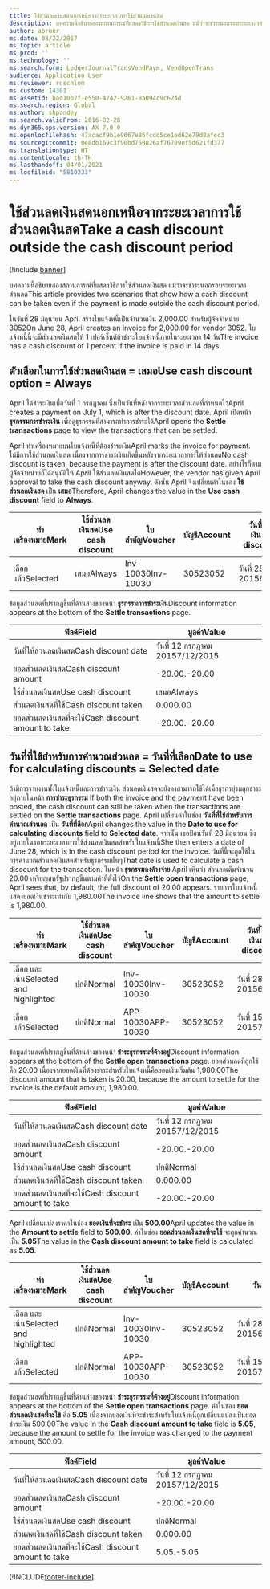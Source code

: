 ```yaml
---
title: ใช้ส่วนลดเงินสดนอกเหนือจากระยะเวลาการใช้ส่วนลดเงินสด
description: บทความนี้อธิบายสองสถานการณ์ที่แสดงวิธีการใช้ส่วนลดเงินสด แม้ว่าจะชำระนอกรอบระยะเวลาส่วนลด
author: abruer
ms.date: 08/22/2017
ms.topic: article
ms.prod: ''
ms.technology: ''
ms.search.form: LedgerJournalTransVendPaym, VendOpenTrans
audience: Application User
ms.reviewer: roschlom
ms.custom: 14301
ms.assetid: bad10b7f-e550-4742-9261-8a094c9c624d
ms.search.region: Global
ms.author: shpandey
ms.search.validFrom: 2016-02-28
ms.dyn365.ops.version: AX 7.0.0
ms.openlocfilehash: 47acacf9b1e9667e86fcdd5ce1ed62e79d8afec3
ms.sourcegitcommit: 0e8db169c3f90bd750826af76709ef5d621fd377
ms.translationtype: HT
ms.contentlocale: th-TH
ms.lasthandoff: 04/01/2021
ms.locfileid: "5810233"
---
```

# <a name="take-a-cash-discount-outside-the-cash-discount-period"></a><span data-ttu-id="7ba55-103">ใช้ส่วนลดเงินสดนอกเหนือจากระยะเวลาการใช้ส่วนลดเงินสด</span><span class="sxs-lookup"><span data-stu-id="7ba55-103">Take a cash discount outside the cash discount period</span></span>

[!include [banner](../includes/banner.md)]

<span data-ttu-id="7ba55-104">บทความนี้อธิบายสองสถานการณ์ที่แสดงวิธีการใช้ส่วนลดเงินสด แม้ว่าจะชำระนอกรอบระยะเวลาส่วนลด</span><span class="sxs-lookup"><span data-stu-id="7ba55-104">This article provides two scenarios that show how a cash discount can be taken even if the payment is made outside the cash discount period.</span></span>

<span data-ttu-id="7ba55-105">ในวันที่ 28 มิถุนายน April สร้างใบแจ้งหนี้เป็นจำนวนเงิน 2,000.00 สำหรับผู้จัดจำหน่าย 3052</span><span class="sxs-lookup"><span data-stu-id="7ba55-105">On June 28, April creates an invoice for 2,000.00 for vendor 3052.</span></span> <span data-ttu-id="7ba55-106">ใบแจ้งหนี้นี้จะมีส่วนลดเงินสดให้ 1 เปอร์เซ็นต์ถ้าชำระใบแจ้งหนี้ภายในระยะเวลา 14 วัน</span><span class="sxs-lookup"><span data-stu-id="7ba55-106">The invoice has a cash discount of 1 percent if the invoice is paid in 14 days.</span></span>

## <a name="use-cash-discount-option--always"></a><span data-ttu-id="7ba55-107">ตัวเลือกในการใช้ส่วนลดเงินสด = เสมอ</span><span class="sxs-lookup"><span data-stu-id="7ba55-107">Use cash discount option = Always</span></span>
<span data-ttu-id="7ba55-108">April ได้ชำระเงินเมื่อวันที่ 1 กรกฎาคม ซึ่งเป็นวันที่หลังจากระยะเวลาส่วนลดที่กำหนดไว้</span><span class="sxs-lookup"><span data-stu-id="7ba55-108">April creates a payment on July 1, which is after the discount date.</span></span> <span data-ttu-id="7ba55-109">April เปิดหน้า **ธุรกรรมการชำระเงิน** เพื่อดูธุรกรรมที่สามารถทำการชำระได้</span><span class="sxs-lookup"><span data-stu-id="7ba55-109">April opens the **Settle transactions** page to view the transactions that can be settled.</span></span> 

<span data-ttu-id="7ba55-110">April ทำเครื่องหมายบนใบแจ้งหนี้ที่ต้องชำระเงิน</span><span class="sxs-lookup"><span data-stu-id="7ba55-110">April marks the invoice for payment.</span></span> <span data-ttu-id="7ba55-111">ไม่มีการใช้ส่วนลดเงินสด เนื่องจากการชำระเงินเกิดขึ้นหลังจากระยะเวลาการให้ส่วนลด</span><span class="sxs-lookup"><span data-stu-id="7ba55-111">No cash discount is taken, because the payment is after the discount date.</span></span> <span data-ttu-id="7ba55-112">อย่างไรก็ตาม ผู้จัดจำหน่ายก็ได้อนุมัติให้ April ใช้ส่วนลดเงินสดได้</span><span class="sxs-lookup"><span data-stu-id="7ba55-112">However, the vendor has given April approval to take the cash discount anyway.</span></span> <span data-ttu-id="7ba55-113">ดังนั้น April จึงเปลี่ยนค่าในช่อง **ใช้ส่วนลดเงินสด** เป็น **เสมอ**</span><span class="sxs-lookup"><span data-stu-id="7ba55-113">Therefore, April changes the value in the **Use cash discount** field to **Always**.</span></span>

| <span data-ttu-id="7ba55-114">ทำเครื่องหมาย</span><span class="sxs-lookup"><span data-stu-id="7ba55-114">Mark</span></span>     | <span data-ttu-id="7ba55-115">ใช้ส่วนลดเงินสด</span><span class="sxs-lookup"><span data-stu-id="7ba55-115">Use cash discount</span></span> | <span data-ttu-id="7ba55-116">ใบสำคัญ</span><span class="sxs-lookup"><span data-stu-id="7ba55-116">Voucher</span></span>   | <span data-ttu-id="7ba55-117">บัญชี</span><span class="sxs-lookup"><span data-stu-id="7ba55-117">Account</span></span> | <span data-ttu-id="7ba55-118">วันที่ให้ส่วนลดเงินสด</span><span class="sxs-lookup"><span data-stu-id="7ba55-118">Cash discount date</span></span> | <span data-ttu-id="7ba55-119">วันที่ครบกำหนด</span><span class="sxs-lookup"><span data-stu-id="7ba55-119">Due date</span></span>  | <span data-ttu-id="7ba55-120">ใบแจ้งหนี้</span><span class="sxs-lookup"><span data-stu-id="7ba55-120">Invoice</span></span> | <span data-ttu-id="7ba55-121">ยอดเงินในสกุลเงินของธุรกรรม</span><span class="sxs-lookup"><span data-stu-id="7ba55-121">Amount in transaction currency</span></span> | <span data-ttu-id="7ba55-122">สกุลเงิน</span><span class="sxs-lookup"><span data-stu-id="7ba55-122">Currency</span></span> | <span data-ttu-id="7ba55-123">ยอดเงินที่จะชำระ</span><span class="sxs-lookup"><span data-stu-id="7ba55-123">Amount to settle</span></span> |
|----------|-------------------|-----------|---------|--------------------|-----------|---------|--------------------------------|----------|------------------|
| <span data-ttu-id="7ba55-124">เลือกแล้ว</span><span class="sxs-lookup"><span data-stu-id="7ba55-124">Selected</span></span> | <span data-ttu-id="7ba55-125">เสมอ</span><span class="sxs-lookup"><span data-stu-id="7ba55-125">Always</span></span>            | <span data-ttu-id="7ba55-126">Inv-10030</span><span class="sxs-lookup"><span data-stu-id="7ba55-126">Inv-10030</span></span> | <span data-ttu-id="7ba55-127">3052</span><span class="sxs-lookup"><span data-stu-id="7ba55-127">3052</span></span>    | <span data-ttu-id="7ba55-128">วันที่ 28 มิถุนายน 2015</span><span class="sxs-lookup"><span data-stu-id="7ba55-128">6/28/2015</span></span>          | <span data-ttu-id="7ba55-129">วันที่ 12 กรกฏาคม 2015</span><span class="sxs-lookup"><span data-stu-id="7ba55-129">7/12/2015</span></span> | <span data-ttu-id="7ba55-130">10030</span><span class="sxs-lookup"><span data-stu-id="7ba55-130">10030</span></span>   | <span data-ttu-id="7ba55-131">-2,000.00</span><span class="sxs-lookup"><span data-stu-id="7ba55-131">-2,000.00</span></span>                      | <span data-ttu-id="7ba55-132">USD</span><span class="sxs-lookup"><span data-stu-id="7ba55-132">USD</span></span>      | <span data-ttu-id="7ba55-133">-1,980.00</span><span class="sxs-lookup"><span data-stu-id="7ba55-133">-1,980.00</span></span>        |

<span data-ttu-id="7ba55-134">ข้อมูลส่วนลดที่ปรากฏขึ้นที่ด้านล่างของหน้า **ธุรกรรมการชำระเงิน**</span><span class="sxs-lookup"><span data-stu-id="7ba55-134">Discount information appears at the bottom of the **Settle transactions** page.</span></span>

| <span data-ttu-id="7ba55-135">ฟิลด์</span><span class="sxs-lookup"><span data-stu-id="7ba55-135">Field</span></span>                        | <span data-ttu-id="7ba55-136">มูลค่า</span><span class="sxs-lookup"><span data-stu-id="7ba55-136">Value</span></span>     |
|------------------------------|-----------|
| <span data-ttu-id="7ba55-137">วันที่ให้ส่วนลดเงินสด</span><span class="sxs-lookup"><span data-stu-id="7ba55-137">Cash discount date</span></span>           | <span data-ttu-id="7ba55-138">วันที่ 12 กรกฏาคม 2015</span><span class="sxs-lookup"><span data-stu-id="7ba55-138">7/12/2015</span></span> |
| <span data-ttu-id="7ba55-139">ยอดส่วนลดเงินสด</span><span class="sxs-lookup"><span data-stu-id="7ba55-139">Cash discount amount</span></span>         | <span data-ttu-id="7ba55-140">-20.00.</span><span class="sxs-lookup"><span data-stu-id="7ba55-140">-20.00</span></span>    |
| <span data-ttu-id="7ba55-141">ใช้ส่วนลดเงินสด</span><span class="sxs-lookup"><span data-stu-id="7ba55-141">Use cash discount</span></span>            | <span data-ttu-id="7ba55-142">เสมอ</span><span class="sxs-lookup"><span data-stu-id="7ba55-142">Always</span></span>    |
| <span data-ttu-id="7ba55-143">ส่วนลดเงินสดที่ใช้</span><span class="sxs-lookup"><span data-stu-id="7ba55-143">Cash discount taken</span></span>          | <span data-ttu-id="7ba55-144">0.00</span><span class="sxs-lookup"><span data-stu-id="7ba55-144">0.00</span></span>      |
| <span data-ttu-id="7ba55-145">ยอดส่วนลดเงินสดที่จะใช้</span><span class="sxs-lookup"><span data-stu-id="7ba55-145">Cash discount amount to take</span></span> | <span data-ttu-id="7ba55-146">-20.00.</span><span class="sxs-lookup"><span data-stu-id="7ba55-146">-20.00</span></span>    |

## <a name="date-to-use-for-calculating-discounts--selected-date"></a><span data-ttu-id="7ba55-147">วันที่ที่ใช้สำหรับการคำนวณส่วนลด = วันที่ที่เลือก</span><span class="sxs-lookup"><span data-stu-id="7ba55-147">Date to use for calculating discounts = Selected date</span></span>
<span data-ttu-id="7ba55-148">ถ้ามีการรายงานทั้งใบแจ้งหนี้และการชำระเงิน ส่วนลดเงินสดจะยังคงสามารถใช้ได้เมื่อธุรกรยุ่รมถูกชำระอยุ่ภายในหน้า **การชำระธุรกรรม** </span><span class="sxs-lookup"><span data-stu-id="7ba55-148">If both the invoice and the payment have been posted, the cash discount can still be taken when the transactions are settled on the **Settle transactions** page.</span></span> <span data-ttu-id="7ba55-149">April เปลี่ยนค่าในช่อง **วันที่ที่ใช้สำหรับการคำนวณส่วนลด** เป็น **วันที่ที่ลือก**</span><span class="sxs-lookup"><span data-stu-id="7ba55-149">April changes the value in the **Date to use for calculating discounts** field to **Selected date**.</span></span> <span data-ttu-id="7ba55-150">จากนั้น เธอป้อนวันที่ 28 มิถุนายน ซึ่งอยู่ภายในรอบระยะเวลาการใช้ส่วนลดเงินสดสำหรับใบแจ้งหนี้</span><span class="sxs-lookup"><span data-stu-id="7ba55-150">She then enters a date of June 28, which is in the cash discount period for the invoice.</span></span> <span data-ttu-id="7ba55-151">วันที่นี้จะถูกใช้ในการคำนวณส่วนลดเงินสดสำหรับธุรกรรมนั้นๆ</span><span class="sxs-lookup"><span data-stu-id="7ba55-151">That date is used to calculate a cash discount for the transaction.</span></span> <span data-ttu-id="7ba55-152">ในหน้า **ธุรกรรมคงค้างจ่าย** April เห็นว่า ส่วนลดเต็มจำนวน 20.00 เหรียญสหรัฐปรากฏขึ้นตามค่าที่ตั้งไว้</span><span class="sxs-lookup"><span data-stu-id="7ba55-152">On the **Settle open transactions** page, April sees that, by default, the full discount of 20.00 appears.</span></span> <span data-ttu-id="7ba55-153">รายการใบแจ้งหนี้แสดงยอดเงินชำระเท่ากับ 1,980.00</span><span class="sxs-lookup"><span data-stu-id="7ba55-153">The invoice line shows that the amount to settle is 1,980.00.</span></span>

| <span data-ttu-id="7ba55-154">ทำเครื่องหมาย</span><span class="sxs-lookup"><span data-stu-id="7ba55-154">Mark</span></span>                     | <span data-ttu-id="7ba55-155">ใช้ส่วนลดเงินสด</span><span class="sxs-lookup"><span data-stu-id="7ba55-155">Use cash discount</span></span> | <span data-ttu-id="7ba55-156">ใบสำคัญ</span><span class="sxs-lookup"><span data-stu-id="7ba55-156">Voucher</span></span>   | <span data-ttu-id="7ba55-157">บัญชี</span><span class="sxs-lookup"><span data-stu-id="7ba55-157">Account</span></span> | <span data-ttu-id="7ba55-158">วันที่ให้ส่วนลดเงินสด</span><span class="sxs-lookup"><span data-stu-id="7ba55-158">Cash discount date</span></span> | <span data-ttu-id="7ba55-159">วันที่ครบกำหนด</span><span class="sxs-lookup"><span data-stu-id="7ba55-159">Due date</span></span>  | <span data-ttu-id="7ba55-160">ใบแจ้งหนี้</span><span class="sxs-lookup"><span data-stu-id="7ba55-160">Invoice</span></span> | <span data-ttu-id="7ba55-161">ยอดเงินในสกุลเงินของธุรกรรม</span><span class="sxs-lookup"><span data-stu-id="7ba55-161">Amount in transaction currency</span></span> | <span data-ttu-id="7ba55-162">สกุลเงิน</span><span class="sxs-lookup"><span data-stu-id="7ba55-162">Currency</span></span> | <span data-ttu-id="7ba55-163">ยอดเงินที่จะชำระ</span><span class="sxs-lookup"><span data-stu-id="7ba55-163">Amount to settle</span></span> |
|--------------------------|-------------------|-----------|---------|--------------------|-----------|---------|--------------------------------|----------|------------------|
| <span data-ttu-id="7ba55-164">เลือก และเน้น</span><span class="sxs-lookup"><span data-stu-id="7ba55-164">Selected and highlighted</span></span> | <span data-ttu-id="7ba55-165">ปกติ</span><span class="sxs-lookup"><span data-stu-id="7ba55-165">Normal</span></span>            | <span data-ttu-id="7ba55-166">Inv-10030</span><span class="sxs-lookup"><span data-stu-id="7ba55-166">Inv-10030</span></span> | <span data-ttu-id="7ba55-167">3052</span><span class="sxs-lookup"><span data-stu-id="7ba55-167">3052</span></span>    | <span data-ttu-id="7ba55-168">วันที่ 28 มิถุนายน 2015</span><span class="sxs-lookup"><span data-stu-id="7ba55-168">6/28/2015</span></span>          | <span data-ttu-id="7ba55-169">วันที่ 12 กรกฏาคม 2015</span><span class="sxs-lookup"><span data-stu-id="7ba55-169">7/12/2015</span></span> | <span data-ttu-id="7ba55-170">10030</span><span class="sxs-lookup"><span data-stu-id="7ba55-170">10030</span></span>   | <span data-ttu-id="7ba55-171">-2,000.00</span><span class="sxs-lookup"><span data-stu-id="7ba55-171">-2,000.00</span></span>                      | <span data-ttu-id="7ba55-172">USD</span><span class="sxs-lookup"><span data-stu-id="7ba55-172">USD</span></span>      | <span data-ttu-id="7ba55-173">-1,980.00</span><span class="sxs-lookup"><span data-stu-id="7ba55-173">-1,980.00</span></span>        |
| <span data-ttu-id="7ba55-174">เลือกแล้ว</span><span class="sxs-lookup"><span data-stu-id="7ba55-174">Selected</span></span>                 | <span data-ttu-id="7ba55-175">ปกติ</span><span class="sxs-lookup"><span data-stu-id="7ba55-175">Normal</span></span>            | <span data-ttu-id="7ba55-176">APP-10030</span><span class="sxs-lookup"><span data-stu-id="7ba55-176">APP-10030</span></span> | <span data-ttu-id="7ba55-177">3052</span><span class="sxs-lookup"><span data-stu-id="7ba55-177">3052</span></span>    | <span data-ttu-id="7ba55-178">วันที่ 15 กรกฎาคม 2015</span><span class="sxs-lookup"><span data-stu-id="7ba55-178">7/15/2015</span></span>          | <span data-ttu-id="7ba55-179">วันที่ 15 กรกฎาคม 2015</span><span class="sxs-lookup"><span data-stu-id="7ba55-179">7/15/2015</span></span> |         | <span data-ttu-id="7ba55-180">500.00</span><span class="sxs-lookup"><span data-stu-id="7ba55-180">500.00</span></span>                         | <span data-ttu-id="7ba55-181">USD</span><span class="sxs-lookup"><span data-stu-id="7ba55-181">USD</span></span>      | <span data-ttu-id="7ba55-182">500.00</span><span class="sxs-lookup"><span data-stu-id="7ba55-182">500.00</span></span>           |

<span data-ttu-id="7ba55-183">ข้อมูลส่วนลดที่ปรากฏขึ้นที่ด้านล่างของหน้า **ชำระธุรกรรมที่ค้างอยู่**</span><span class="sxs-lookup"><span data-stu-id="7ba55-183">Discount information appears at the bottom of the **Settle open transactions** page.</span></span> <span data-ttu-id="7ba55-184">ยอดส่วนลดที่ถูกใช้คือ 20.00 เนื่องจากยอดเงินที่ต้องชำระสำหรับใบแจ้งหนี้คือยอดเงินเริ่มต้น 1,980.00</span><span class="sxs-lookup"><span data-stu-id="7ba55-184">The discount amount that is taken is 20.00, because the amount to settle for the invoice is the default amount, 1,980.00.</span></span>

| <span data-ttu-id="7ba55-185">ฟิลด์</span><span class="sxs-lookup"><span data-stu-id="7ba55-185">Field</span></span>                        | <span data-ttu-id="7ba55-186">มูลค่า</span><span class="sxs-lookup"><span data-stu-id="7ba55-186">Value</span></span>     |
|------------------------------|-----------|
| <span data-ttu-id="7ba55-187">วันที่ให้ส่วนลดเงินสด</span><span class="sxs-lookup"><span data-stu-id="7ba55-187">Cash discount date</span></span>           | <span data-ttu-id="7ba55-188">วันที่ 12 กรกฏาคม 2015</span><span class="sxs-lookup"><span data-stu-id="7ba55-188">7/12/2015</span></span> |
| <span data-ttu-id="7ba55-189">ยอดส่วนลดเงินสด</span><span class="sxs-lookup"><span data-stu-id="7ba55-189">Cash discount amount</span></span>         | <span data-ttu-id="7ba55-190">-20.00.</span><span class="sxs-lookup"><span data-stu-id="7ba55-190">-20.00</span></span>    |
| <span data-ttu-id="7ba55-191">ใช้ส่วนลดเงินสด</span><span class="sxs-lookup"><span data-stu-id="7ba55-191">Use cash discount</span></span>            | <span data-ttu-id="7ba55-192">ปกติ</span><span class="sxs-lookup"><span data-stu-id="7ba55-192">Normal</span></span>    |
| <span data-ttu-id="7ba55-193">ส่วนลดเงินสดที่ใช้</span><span class="sxs-lookup"><span data-stu-id="7ba55-193">Cash discount taken</span></span>          | <span data-ttu-id="7ba55-194">0.00</span><span class="sxs-lookup"><span data-stu-id="7ba55-194">0.00</span></span>      |
| <span data-ttu-id="7ba55-195">ยอดส่วนลดเงินสดที่จะใช้</span><span class="sxs-lookup"><span data-stu-id="7ba55-195">Cash discount amount to take</span></span> | <span data-ttu-id="7ba55-196">-20.00.</span><span class="sxs-lookup"><span data-stu-id="7ba55-196">-20.00</span></span>    |

<span data-ttu-id="7ba55-197">April เปลี่ยนแปลงราคาในช่อง **ยอดเงินที่จะชำระ** เป็น **500.00**</span><span class="sxs-lookup"><span data-stu-id="7ba55-197">April updates the value in the **Amount to settle** field to **500.00**.</span></span> <span data-ttu-id="7ba55-198">ค่าในช่อง **ยอดส่วนลดเงินสดที่จะใช้** จะถูกคำนวณเป็น **5.05**</span><span class="sxs-lookup"><span data-stu-id="7ba55-198">The value in the **Cash discount amount to take** field is calculated as **5.05**.</span></span>

| <span data-ttu-id="7ba55-199">ทำเครื่องหมาย</span><span class="sxs-lookup"><span data-stu-id="7ba55-199">Mark</span></span>                     | <span data-ttu-id="7ba55-200">ใช้ส่วนลดเงินสด</span><span class="sxs-lookup"><span data-stu-id="7ba55-200">Use cash discount</span></span> | <span data-ttu-id="7ba55-201">ใบสำคัญ</span><span class="sxs-lookup"><span data-stu-id="7ba55-201">Voucher</span></span>   | <span data-ttu-id="7ba55-202">บัญชี</span><span class="sxs-lookup"><span data-stu-id="7ba55-202">Account</span></span> | <span data-ttu-id="7ba55-203">วันที่</span><span class="sxs-lookup"><span data-stu-id="7ba55-203">Date</span></span>      | <span data-ttu-id="7ba55-204">วันที่ครบกำหนด</span><span class="sxs-lookup"><span data-stu-id="7ba55-204">Due date</span></span>  | <span data-ttu-id="7ba55-205">ใบแจ้งหนี้</span><span class="sxs-lookup"><span data-stu-id="7ba55-205">Invoice</span></span> | <span data-ttu-id="7ba55-206">ยอดเงินในสกุลเงินของธุรกรรม</span><span class="sxs-lookup"><span data-stu-id="7ba55-206">Amount in transaction currency</span></span> | <span data-ttu-id="7ba55-207">สกุลเงิน</span><span class="sxs-lookup"><span data-stu-id="7ba55-207">Currency</span></span> | <span data-ttu-id="7ba55-208">ยอดเงินที่จะชำระ</span><span class="sxs-lookup"><span data-stu-id="7ba55-208">Amount to settle</span></span> |
|--------------------------|-------------------|-----------|---------|-----------|-----------|---------|--------------------------------|----------|------------------|
| <span data-ttu-id="7ba55-209">เลือก และเน้น</span><span class="sxs-lookup"><span data-stu-id="7ba55-209">Selected and highlighted</span></span> | <span data-ttu-id="7ba55-210">ปกติ</span><span class="sxs-lookup"><span data-stu-id="7ba55-210">Normal</span></span>            | <span data-ttu-id="7ba55-211">Inv-10030</span><span class="sxs-lookup"><span data-stu-id="7ba55-211">Inv-10030</span></span> | <span data-ttu-id="7ba55-212">3052</span><span class="sxs-lookup"><span data-stu-id="7ba55-212">3052</span></span>    | <span data-ttu-id="7ba55-213">วันที่ 28 มิถุนายน 2015</span><span class="sxs-lookup"><span data-stu-id="7ba55-213">6/28/2015</span></span> | <span data-ttu-id="7ba55-214">วันที่ 12 กรกฏาคม 2015</span><span class="sxs-lookup"><span data-stu-id="7ba55-214">7/12/2015</span></span> | <span data-ttu-id="7ba55-215">10030</span><span class="sxs-lookup"><span data-stu-id="7ba55-215">10030</span></span>   | <span data-ttu-id="7ba55-216">2,000.00</span><span class="sxs-lookup"><span data-stu-id="7ba55-216">2,000.00</span></span>                       | <span data-ttu-id="7ba55-217">USD</span><span class="sxs-lookup"><span data-stu-id="7ba55-217">USD</span></span>      | <span data-ttu-id="7ba55-218">-500.00.</span><span class="sxs-lookup"><span data-stu-id="7ba55-218">-500.00</span></span>          |
| <span data-ttu-id="7ba55-219">เลือกแล้ว</span><span class="sxs-lookup"><span data-stu-id="7ba55-219">Selected</span></span>                 | <span data-ttu-id="7ba55-220">ปกติ</span><span class="sxs-lookup"><span data-stu-id="7ba55-220">Normal</span></span>            | <span data-ttu-id="7ba55-221">APP-10030</span><span class="sxs-lookup"><span data-stu-id="7ba55-221">APP-10030</span></span> | <span data-ttu-id="7ba55-222">3052</span><span class="sxs-lookup"><span data-stu-id="7ba55-222">3052</span></span>    | <span data-ttu-id="7ba55-223">วันที่ 15 กรกฎาคม 2015</span><span class="sxs-lookup"><span data-stu-id="7ba55-223">7/15/2015</span></span> | <span data-ttu-id="7ba55-224">วันที่ 15 กรกฎาคม 2015</span><span class="sxs-lookup"><span data-stu-id="7ba55-224">7/15/2015</span></span> |         | <span data-ttu-id="7ba55-225">500.00</span><span class="sxs-lookup"><span data-stu-id="7ba55-225">500.00</span></span>                         | <span data-ttu-id="7ba55-226">USD</span><span class="sxs-lookup"><span data-stu-id="7ba55-226">USD</span></span>      | <span data-ttu-id="7ba55-227">500.00</span><span class="sxs-lookup"><span data-stu-id="7ba55-227">500.00</span></span>           |

<span data-ttu-id="7ba55-228">ข้อมูลส่วนลดที่ปรากฏขึ้นที่ด้านล่างของหน้า **ชำระธุรกรรมที่ค้างอยู่**</span><span class="sxs-lookup"><span data-stu-id="7ba55-228">Discount information appears at the bottom of the **Settle open transactions** page.</span></span> <span data-ttu-id="7ba55-229">ค่าในช่อง **ยอดส่วนลดเงินสดที่จะใช้** คือ **5.05** เนื่องจากยอดเงินที่จะชำระสำหรับใบแจ้งหนี้ถูกเปลี่ยนแปลงเป็นยอดชำระเงิน 500.00</span><span class="sxs-lookup"><span data-stu-id="7ba55-229">The value in the **Cash discount amount to take** field is **5.05**, because the amount to settle for the invoice was changed to the payment amount, 500.00.</span></span>

| <span data-ttu-id="7ba55-230">ฟิลด์</span><span class="sxs-lookup"><span data-stu-id="7ba55-230">Field</span></span>                        | <span data-ttu-id="7ba55-231">มูลค่า</span><span class="sxs-lookup"><span data-stu-id="7ba55-231">Value</span></span>     |
|------------------------------|-----------|
| <span data-ttu-id="7ba55-232">วันที่ให้ส่วนลดเงินสด</span><span class="sxs-lookup"><span data-stu-id="7ba55-232">Cash discount date</span></span>           | <span data-ttu-id="7ba55-233">วันที่ 12 กรกฏาคม 2015</span><span class="sxs-lookup"><span data-stu-id="7ba55-233">7/12/2015</span></span> |
| <span data-ttu-id="7ba55-234">ยอดส่วนลดเงินสด</span><span class="sxs-lookup"><span data-stu-id="7ba55-234">Cash discount amount</span></span>         | <span data-ttu-id="7ba55-235">-20.00.</span><span class="sxs-lookup"><span data-stu-id="7ba55-235">-20.00</span></span>    |
| <span data-ttu-id="7ba55-236">ใช้ส่วนลดเงินสด</span><span class="sxs-lookup"><span data-stu-id="7ba55-236">Use cash discount</span></span>            | <span data-ttu-id="7ba55-237">ปกติ</span><span class="sxs-lookup"><span data-stu-id="7ba55-237">Normal</span></span>    |
| <span data-ttu-id="7ba55-238">ส่วนลดเงินสดที่ใช้</span><span class="sxs-lookup"><span data-stu-id="7ba55-238">Cash discount taken</span></span>          | <span data-ttu-id="7ba55-239">0.00</span><span class="sxs-lookup"><span data-stu-id="7ba55-239">0.00</span></span>      |
| <span data-ttu-id="7ba55-240">ยอดส่วนลดเงินสดที่จะใช้</span><span class="sxs-lookup"><span data-stu-id="7ba55-240">Cash discount amount to take</span></span> | <span data-ttu-id="7ba55-241">5.05.</span><span class="sxs-lookup"><span data-stu-id="7ba55-241">-5.05</span></span>     |







[!INCLUDE[footer-include](../../includes/footer-banner.md)]